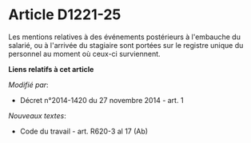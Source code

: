 # Article D1221-25

Les mentions relatives à des événements postérieurs   à l'embauche du salarié, ou à l'arrivée du stagiaire sont portées sur
le registre unique du personnel au moment où ceux-ci surviennent.

**Liens relatifs à cet article**

_Modifié par_:

  - Décret n°2014-1420 du 27 novembre 2014 - art. 1

_Nouveaux textes_:

  - Code du travail - art. R620-3 al 17 (Ab)
